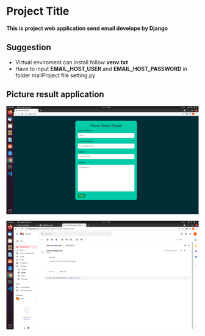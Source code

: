 # Project Title

**This is project web application send email develope by Django**

## Suggestion

- Virtual enviroment can install follow **venv.txt**
- Have to input **EMAIL_HOST_USER** and **EMAIL_HOST_PASSWORD** in folder mailProject file setting.py

## Picture result application

![alt_text](/img/pageFormEmail.png)

![alt_text](/img/recieveMail.png)